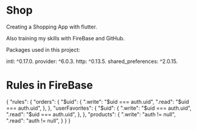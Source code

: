 # Shop

Creating a Shopping App with flutter.

Also training my skills with FireBase and GitHub.


Packages used in this project:

intl: ^0.17.0.
provider: ^6.0.3.
http: ^0.13.5.
shared_preferences: ^2.0.15.

# Rules in FireBase

{
  "rules": {
    "orders": {
      "$uid": {
        ".write": "$uid === auth.uid",
        ".read": "$uid === auth.uid",
      },
    },
    "userFavorites": {
    	"$uid": {
      	".write": "$uid === auth.uid",
        ".read": "$uid === auth.uid",
      },
    },
    "products": {
        ".write": "auth != null",
        ".read": "auth != null",
    }
  }
}